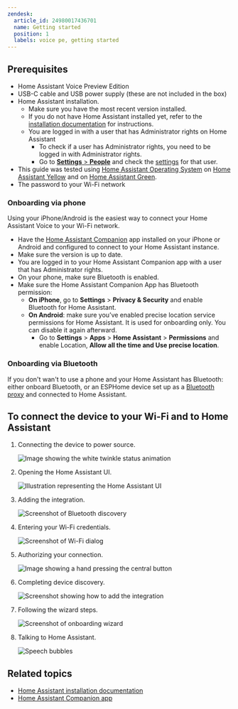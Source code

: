 ```yaml
---
zendesk:
  article_id: 24980017436701
  name: Getting started
  position: 1
  labels: voice pe, getting started
---
```


## Prerequisites

- Home Assistant Voice Preview Edition
- USB-C cable and USB power supply (these are not included in the box)
- Home Assistant installation.
  - Make sure you have the most recent version installed.
  - If you do not have Home Assistant installed yet, refer to the [installation documentation](https://www.home-assistant.io/installation/) for instructions.
  - You are logged in with a user that has Administrator rights on Home Assistant
    - To check if a user has Administrator rights, you need to be logged in with Administrator rights.
    - Go to [**Settings** > **People**](https://my.home-assistant.io/redirect/people/) and check the [settings](https://www.home-assistant.io/integrations/person/#adding-a-person-to-home-assistant) for that user.
- This guide was tested using [Home Assistant Operating System](https://www.home-assistant.io/docs/glossary/#home-assistant-operating-system) on [Home Assistant Yellow](https://www.home-assistant.io/yellow/) and on [Home Assistant Green](https://www.home-assistant.io/green/).
- The password to your Wi-Fi network

### Onboarding via phone

Using your iPhone/Android is the easiest way to connect your Home Assistant Voice to your Wi-Fi network.

- Have the [Home Assistant Companion](https://companion.home-assistant.io/) app installed on your iPhone or Android and configured to connect to your Home Assistant instance.
- Make sure the version is up to date.
- You are logged in to your Home Assistant Companion app with a user that has Administrator rights.
- On your phone, make sure Bluetooth is enabled.
- Make sure the Home Assistant Companion App has Bluetooth permission:
  - **On iPhone**, go to **Settings** > **Privacy & Security** and enable Bluetooth for Home Assistant.
  - **On Android**: make sure you’ve enabled precise location service permissions for Home Assistant. It is used for onboarding only. You can disable it again afterward.
    - Go to **Settings** > **Apps** > **Home Assistant** > **Permissions** and enable Location, **Allow all the time and Use precise location**.

### Onboarding via Bluetooth

If you don't wan't to use a phone and your Home Assistant has Bluetooth: either onboard Bluetooth, or an ESPHome device set up as a [Bluetooth proxy](https://esphome.io/projects/?type=bluetooth) and connected to Home Assistant.

## To connect the device to your Wi-Fi and to Home Assistant

1. Connecting the device to power source.

    ![Image showing the white twinkle status animation](/static/img/voice-pe/status_white_twinkle.gif)

2. Opening the Home Assistant UI.

    ![Illustration representing the Home Assistant UI](/static/img/voice-pe/ha_companion_app.png)

3. Adding the integration.

    ![Screenshot of Bluetooth discovery](/static/img/voice-pe/voice_ble_improv_discovered.png)

4. Entering your Wi-Fi credentials.

    ![Screenshot of Wi-Fi dialog](/static/img/voice-pe/voice_enter_wi-fi_creds.png)

5. Authorizing your connection.

    ![Image showing a hand pressing the central button](/static/img/voice-pe/voice_authorize.png)

6. Completing device discovery.

    ![Screenshot showing how to add the integration](/static/img/voice-pe/voice_add_integration_01.png)

7. Following the wizard steps.

    ![Screenshot of onboarding wizard](/static/img/voice-pe/voice_choose_hw_for_processing.png)

8. Talking to Home Assistant.

    ![Speech bubbles](/static/img/voice-pe/speak.png)

## Related topics

- [Home Assistant installation documentation](https://www.home-assistant.io/installation/)
- [Home Assistant Companion app](https://companion.home-assistant.io/)